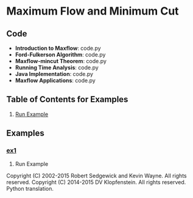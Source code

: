 # Maximum Flow and Minimum Cut

## Code
  * **Introduction to Maxflow**: code.py
  * **Ford-Fulkerson Algorithm**: code.py
  * **Maxflow-mincut Theorem**: code.py
  * **Running Time Analysis**: code.py
  * **Java Implementation**: code.py
  * **Maxflow Applications**: code.py

## Table of Contents for Examples
  1. [Run Example](#ex1)

## Examples 
### [ex1](#table-of-contents-for-examples)
1. Run Example

Copyright (C) 2002-2015 Robert Sedgewick and Kevin Wayne.  All rights reserved.
Copyright (C) 2014-2015 DV Klopfenstein. All rights reserved. Python translation.
